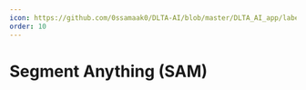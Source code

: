 ```yaml
---
icon: https://github.com/0ssamaak0/DLTA-AI/blob/master/DLTA_AI_app/labelme/icons/SAM.png?raw=true
order: 10
---
```


# Segment Anything (SAM)